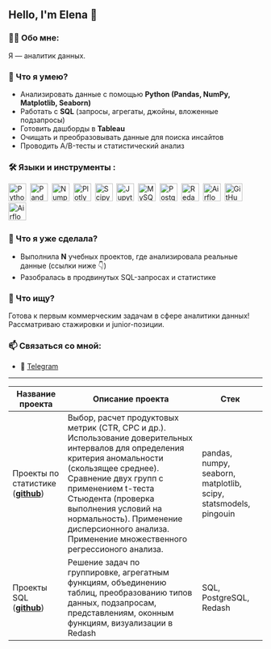 ## Hello, I'm Elena 👋

### 👨‍💻 Обо мне:
Я — аналитик данных. 

### 🎯 Что я умею?
- Анализировать данные с помощью **Python (Pandas, NumPy, Matplotlib, Seaborn)**  
- Работать с **SQL** (запросы, агрегаты, джойны, вложенные подзапросы)  
- Готовить дашборды в **Tableau**  
- Очищать и преобразовывать данные для поиска инсайтов  
- Проводить A/B-тесты и статистический анализ  

### 🛠️ Языки и инструменты :

<div>
  <img src="https://img.shields.io/badge/python-white?logo=python&style=for-the-badge" title="Python" alt="Python" height=35"/>&nbsp;
  <img src="https://img.shields.io/badge/pandas-white?logo=pandas&logoColor=blue&style=for-the-badge" title="Pandas" alt="Pandas" height="35"/>&nbsp;
  <img src="https://img.shields.io/badge/numpy-white?logo=numpy&logoColor=blue&style=for-the-badge" title="Numpy" alt="Numpy" height="35"/>&nbsp;
  <img src="https://img.shields.io/badge/plotly-white?logo=plotly&logoColor=blue&style=for-the-badge" title="Plotly" alt="Plotly" height="35"/>&nbsp;
  <img src="https://img.shields.io/badge/Scipy-white?logo=Scipy&logoColor=black&style=for-the-badge" title="Scipy" alt="Scipy" height="35"/>&nbsp;
  <img src="https://img.shields.io/badge/Jupyter_notebook-white?logo=Jupyter&style=for-the-badge" title="Jupyter" alt="Jupyter" height="35"/>&nbsp;
  <img src="https://img.shields.io/badge/mySQL-white?logo=mySQL&s&style=for-the-badge" title="MySQL"  alt="MySQL" height="35"/>&nbsp;
  <img src="https://img.shields.io/badge/PostgreSQL-white?logo=PostgreSQL&s&style=for-the-badge" title="PostgreSQL" alt="PostgreSQL" height="35"/>&nbsp;
  <img src="https://img.shields.io/badge/redash-white?logo=redash&logoColor=black&style=for-the-badge" title="Redash" alt="Redash" height="35"/>&nbsp;
  <img src="https://img.shields.io/badge/Tableau-white?logo=Tableau&s&logoColor=yellow&style=for-the-badge" title="Airflow" alt="Airflow" height="35"/>&nbsp;
  <img src="https://img.shields.io/badge/github-white?logo=github&logoColor=black&style=for-the-badge" title="GitHub" alt="GitHub" height="35"/>&nbsp;
  <img src="https://img.shields.io/badge/Airflow-white?logo=Airflow&style=for-the-badge" title="Airflow" alt="Airflow" height="35"/>&nbsp;  
  
</div>

### 🚀 Что я уже сделала?
- Выполнила **N** учебных проектов, где анализировала реальные данные (ссылки ниже 👇)  
- Разобралась в продвинутых SQL-запросах и статистике

### 📌 Что ищу?  
Готова к первым коммерческим задачам в сфере аналитики данных! Рассматриваю стажировки и junior-позиции.  

### 📫 Связаться со мной:
- 💬 [Telegram](https://t.me/haskmi)

<hr>

|Название проекта| Описание проекта| Стек|
|----------------|-----------------|-----|
|Проекты по статистике  (__[github](https://github.com/ElenaAnalyst/stat_homeworks/blob/main/README.md)__)|Выбор, расчет продуктовых метрик (CTR, CPC и др.). Использование доверительных интервалов для определения критерия аномальности (скользящее среднее). Сравнение двух групп с применением t-теста Стьюдента (проверка выполнения условий на нормальность). Применение дисперсионного анализа. Применение множественного регрессионого анализа.|pandas, numpy, seaborn, matplotlib, scipy, statsmodels, pingouin|
|Проекты SQL  (__[github](https://github.com/ElenaAnalyst/SQL_homeworks/blob/main/README.md)__)|Решение задач по группировке, агрегатным функциям, объединению таблиц, преобразованию типов данных, подзапросам, представлениям, оконным функциям, визуализации в Redash|SQL, PostgreSQL, Redash|


